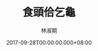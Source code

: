 ---
issue: 243
title: 食頭佮乞龜
author: 林淑期
date: 2017-09-28T00:00:00.000+08:00
topic: 民俗
difficulty: 1
wikidata: Q98095646
wikidata_link: https://www.wikidata.org/wiki/Q98095646
author_wikidata_link: https://www.wikidata.org/wiki/Q98096288
author_wikidata: Q98096288
---